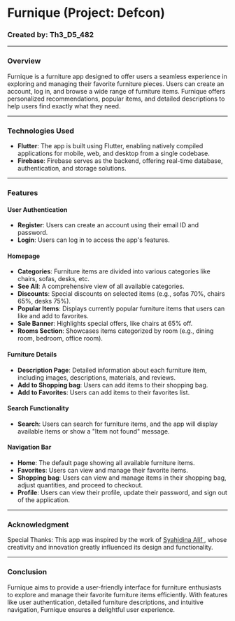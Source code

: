 # Furnique (Project: Defcon)

### Created by: Th3_D5_482

---

### Overview
Furnique is a furniture app designed to offer users a seamless experience in exploring and managing their favorite furniture pieces. Users can create an account, log in, and browse a wide range of furniture items. Furnique offers personalized recommendations, popular items, and detailed descriptions to help users find exactly what they need.

---

### Technologies Used
- **Flutter**: The app is built using Flutter, enabling natively compiled applications for mobile, web, and desktop from a single codebase.
- **Firebase**: Firebase serves as the backend, offering real-time database, authentication, and storage solutions.

---

### Features

#### User Authentication
- **Register**: Users can create an account using their email ID and password.
- **Login**: Users can log in to access the app's features.

#### Homepage
- **Categories**: Furniture items are divided into various categories like chairs, sofas, desks, etc.
- **See All**: A comprehensive view of all available categories.
- **Discounts**: Special discounts on selected items (e.g., sofas 70%, chairs 65%, desks 75%).
- **Popular Items**: Displays currently popular furniture items that users can like and add to favorites.
- **Sale Banner**: Highlights special offers, like chairs at 65% off.
- **Rooms Section**: Showcases items categorized by room (e.g., dining room, bedroom, office room).

#### Furniture Details
- **Description Page**: Detailed information about each furniture item, including images, descriptions, materials, and reviews.
- **Add to Shopping bag**: Users can add items to their shopping bag.
- **Add to Favorites**: Users can add items to their favorites list.

#### Search Functionality
- **Search**: Users can search for furniture items, and the app will display available items or show a "Item not found" message.

#### Navigation Bar
- **Home**: The default page showing all available furniture items.
- **Favorites**: Users can view and manage their favorite items.
- **Shopping bag**: Users can view and manage items in their shopping bag, adjust quantities, and proceed to checkout.
- **Profile**: Users can view their profile, update their password, and sign out of the application.

---

### Acknowledgment
Special Thanks: This app was inspired by the work of <a href ="https://www.figma.com/@syahidinaalif"> Syahidina Alif </a>, whose creativity and innovation greatly influenced its design and functionality.

---

### Conclusion
Furnique aims to provide a user-friendly interface for furniture enthusiasts to explore and manage their favorite furniture items efficiently. With features like user authentication, detailed furniture descriptions, and intuitive navigation, Furnique ensures a delightful user experience.
